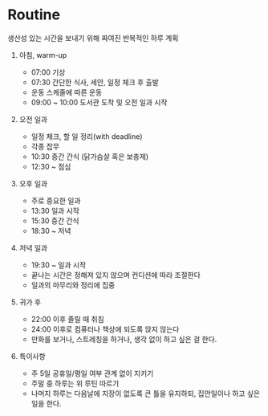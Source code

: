 # Routine
생산성 있는 시간을 보내기 위해 짜여진 반복적인 하루 계획
1. 아침, warm-up
	- 07:00 기상
	- 07:30 간단한 식사, 세안, 일정 체크 후 출발
	- 운동 스케줄에 따른 운동
	- 09:00 ~ 10:00 도서관 도착 및 오전 일과 시작
2. 오전 일과
	- 일정 체크, 할 일 정리(with deadline)
	- 각종 잡무
	- 10:30 중간 간식 (닭가슴살 혹은 보충제)
	- 12:30 ~ 점심
3. 오후 일과
	- 주로 중요한 일과
	- 13:30 일과 시작
	- 15:30 중간 간식
	- 18:30 ~ 저녁
4. 저녁 일과
	- 19:30 ~ 일과 시작
	- 끝나는 시간은 정해져 있지 않으며 컨디션에 따라 조절한다
	- 일과의 마무리와 정리에 집중
5. 귀가 후
	- 22:00 이후 졸릴 때 취침
	- 24:00 이후로 컴퓨터나 책상에 되도록 앉지 않는다
	- 만화를 보거나, 스트레칭을 하거나, 생각 없이 하고 싶은 걸 한다.

6. 특이사항
	- 주 5일 공휴일/평일 여부 관계 없이 지키기
	- 주말 중 하루는 위 루틴 따르기
	- 나머지 하루는 다음날에 지장이 없도록 큰 틀을 유지하되, 집안일이나 하고 싶은 일을 한다. 